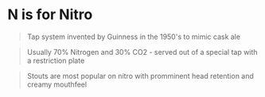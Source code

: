 # N is for Nitro

> Tap system invented by Guinness in the 1950's to mimic cask ale

> Usually 70% Nitrogen and 30% CO2 - served out of a special tap with a restriction plate

> Stouts are most popular on nitro with promminent head retention and creamy mouthfeel